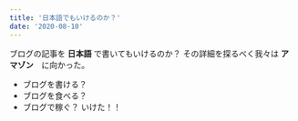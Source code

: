 ```yaml
---
title: '日本語でもいけるのか？'
date: '2020-08-10'
---
```


ブログの記事を **日本語** で書いてもいけるのか？
その詳細を探るべく我々は **アマゾン**　に向かった。
- ブログを書ける？
- ブログを食べる？
- ブログで稼ぐ？
いけた！！